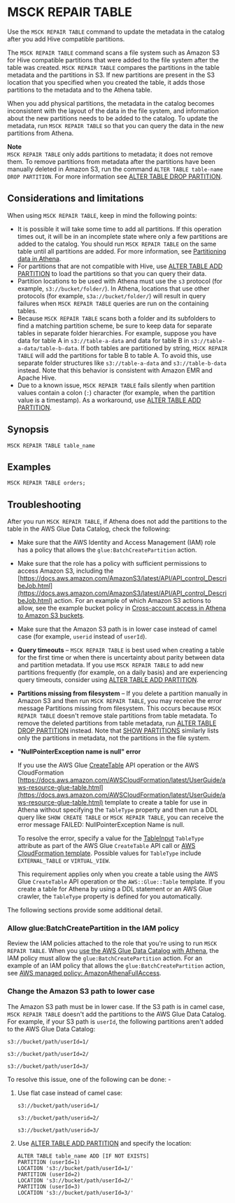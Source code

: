 # MSCK REPAIR TABLE<a name="msck-repair-table"></a>

Use the `MSCK REPAIR TABLE` command to update the metadata in the catalog after you add Hive compatible partitions\. 

The `MSCK REPAIR TABLE` command scans a file system such as Amazon S3 for Hive compatible partitions that were added to the file system after the table was created\. `MSCK REPAIR TABLE` compares the partitions in the table metadata and the partitions in S3\. If new partitions are present in the S3 location that you specified when you created the table, it adds those partitions to the metadata and to the Athena table\.

When you add physical partitions, the metadata in the catalog becomes inconsistent with the layout of the data in the file system, and information about the new partitions needs to be added to the catalog\. To update the metadata, run `MSCK REPAIR TABLE` so that you can query the data in the new partitions from Athena\.

**Note**  
`MSCK REPAIR TABLE` only adds partitions to metadata; it does not remove them\. To remove partitions from metadata after the partitions have been manually deleted in Amazon S3, run the command `ALTER TABLE table-name DROP PARTITION`\. For more information see [ALTER TABLE DROP PARTITION](alter-table-drop-partition.md)\. 

## Considerations and limitations<a name="msck-repair-table-considerations"></a>

When using `MSCK REPAIR TABLE`, keep in mind the following points:
+ It is possible it will take some time to add all partitions\. If this operation times out, it will be in an incomplete state where only a few partitions are added to the catalog\. You should run `MSCK REPAIR TABLE` on the same table until all partitions are added\. For more information, see [Partitioning data in Athena](partitions.md)\. 
+ For partitions that are not compatible with Hive, use [ALTER TABLE ADD PARTITION](alter-table-add-partition.md) to load the partitions so that you can query their data\.
+ Partition locations to be used with Athena must use the `s3` protocol \(for example, `s3://bucket/folder/`\)\. In Athena, locations that use other protocols \(for example, `s3a://bucket/folder/`\) will result in query failures when `MSCK REPAIR TABLE` queries are run on the containing tables\. 
+ Because `MSCK REPAIR TABLE` scans both a folder and its subfolders to find a matching partition scheme, be sure to keep data for separate tables in separate folder hierarchies\. For example, suppose you have data for table A in `s3://table-a-data` and data for table B in `s3://table-a-data/table-b-data`\. If both tables are partitioned by string, `MSCK REPAIR TABLE` will add the partitions for table B to table A\. To avoid this, use separate folder structures like `s3://table-a-data` and `s3://table-b-data` instead\. Note that this behavior is consistent with Amazon EMR and Apache Hive\.
+ Due to a known issue, `MSCK REPAIR TABLE` fails silently when partition values contain a colon \(`:`\) character \(for example, when the partition value is a timestamp\)\. As a workaround, use [ALTER TABLE ADD PARTITION](alter-table-add-partition.md)\. 

## Synopsis<a name="synopsis"></a>

```
MSCK REPAIR TABLE table_name
```

## Examples<a name="examples"></a>

```
MSCK REPAIR TABLE orders;
```

## Troubleshooting<a name="msck-repair-table-troubleshooting"></a>

After you run `MSCK REPAIR TABLE`, if Athena does not add the partitions to the table in the AWS Glue Data Catalog, check the following:
+ Make sure that the AWS Identity and Access Management \(IAM\) role has a policy that allows the `glue:BatchCreatePartition` action\.
+ Make sure that the role has a policy with sufficient permissions to access Amazon S3, including the [https://docs.aws.amazon.com/AmazonS3/latest/API/API_control_DescribeJob.html](https://docs.aws.amazon.com/AmazonS3/latest/API/API_control_DescribeJob.html) action\. For an example of which Amazon S3 actions to allow, see the example bucket policy in [Cross\-account access in Athena to Amazon S3 buckets](cross-account-permissions.md)\.
+ Make sure that the Amazon S3 path is in lower case instead of camel case \(for example, `userid` instead of `userId`\)\.
+ **Query timeouts** – `MSCK REPAIR TABLE` is best used when creating a table for the first time or when there is uncertainty about parity between data and partition metadata\. If you use `MSCK REPAIR TABLE` to add new partitions frequently \(for example, on a daily basis\) and are experiencing query timeouts, consider using [ALTER TABLE ADD PARTITION](alter-table-add-partition.md)\.
+ **Partitions missing from filesystem** – If you delete a partition manually in Amazon S3 and then run `MSCK REPAIR TABLE`, you may receive the error message Partitions missing from filesystem\. This occurs because `MSCK REPAIR TABLE` doesn't remove stale partitions from table metadata\. To remove the deleted partitions from table metadata, run [ALTER TABLE DROP PARTITION](alter-table-drop-partition.md) instead\. Note that [SHOW PARTITIONS](show-partitions.md) similarly lists only the partitions in metadata, not the partitions in the file system\.
+ **"NullPointerException name is null" error**

  If you use the AWS Glue [CreateTable](https://docs.aws.amazon.com/glue/latest/webapi/API_CreateTable.html) API operation or the AWS CloudFormation [https://docs.aws.amazon.com/AWSCloudFormation/latest/UserGuide/aws-resource-glue-table.html](https://docs.aws.amazon.com/AWSCloudFormation/latest/UserGuide/aws-resource-glue-table.html) template to create a table for use in Athena without specifying the `TableType` property and then run a DDL query like `SHOW CREATE TABLE` or `MSCK REPAIR TABLE`, you can receive the error message FAILED: NullPointerException Name is null\. 

  To resolve the error, specify a value for the [TableInput](https://docs.aws.amazon.com/glue/latest/webapi/API_TableInput.html) `TableType` attribute as part of the AWS Glue `CreateTable` API call or [AWS CloudFormation template](https://docs.aws.amazon.com/AWSCloudFormation/latest/UserGuide/aws-properties-glue-table-tableinput.html)\. Possible values for `TableType` include `EXTERNAL_TABLE` or `VIRTUAL_VIEW`\.

  This requirement applies only when you create a table using the AWS Glue `CreateTable` API operation or the `AWS::Glue::Table` template\. If you create a table for Athena by using a DDL statement or an AWS Glue crawler, the `TableType` property is defined for you automatically\. 

The following sections provide some additional detail\.

### Allow glue:BatchCreatePartition in the IAM policy<a name="msck-repair-table-troubleshooting-allow-gluebatchcreatepartition-in-the-policy"></a>

Review the IAM policies attached to the role that you're using to run `MSCK REPAIR TABLE`\. When you [use the AWS Glue Data Catalog with Athena](glue-athena.md), the IAM policy must allow the `glue:BatchCreatePartition` action\. For an example of an IAM policy that allows the `glue:BatchCreatePartition` action, see [AWS managed policy: AmazonAthenaFullAccess](managed-policies.md#amazonathenafullaccess-managed-policy)\.

### Change the Amazon S3 path to lower case<a name="msck-repair-table-troubleshooting-change-the-amazon-s3-path-to-flat-case"></a>

The Amazon S3 path must be in lower case\. If the S3 path is in camel case, `MSCK REPAIR TABLE` doesn't add the partitions to the AWS Glue Data Catalog\. For example, if your S3 path is `userId`, the following partitions aren't added to the AWS Glue Data Catalog:

```
s3://bucket/path/userId=1/

s3://bucket/path/userId=2/

s3://bucket/path/userId=3/
```

To resolve this issue, one of the following can be done: -

1. Use flat case instead of camel case:

    ```
    s3://bucket/path/userid=1/

    s3://bucket/path/userid=2/

    s3://bucket/path/userid=3/
    ```
    
2. Use [ALTER TABLE ADD PARTITION](https://docs.aws.amazon.com/athena/latest/ug/alter-table-add-partition.html) and specify the location:
    
    ```
    ALTER TABLE table_name ADD [IF NOT EXISTS]
    PARTITION (userId=1)
    LOCATION 's3://bucket/path/userId=1/'
    PARTITION (userId=2)
    LOCATION 's3://bucket/path/userId=2/'
    PARTITION (userId=3)
    LOCATION 's3://bucket/path/userId=3/'
    ```
